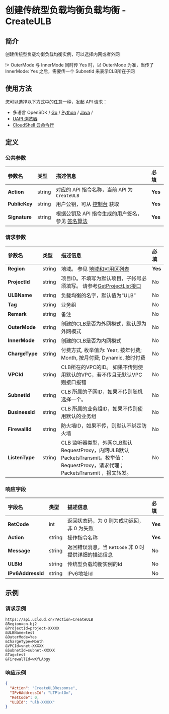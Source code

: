 # 创建传统型负载均衡负载均衡 - CreateULB

## 简介

创建传统型负载均衡负载均衡实例，可以选择内网或者外网



!> OuterMode 与 InnerMode 同时传 Yes 时，以 OuterMode 为准，当传了 InnerMode: Yes 之后，需要传一个 SubnetId 来表示CLB所在子网


## 使用方法

您可以选择以下方式中的任意一种，发起 API 请求：
- 多语言 OpenSDK / [Go](https://github.com/ucloud/ucloud-sdk-go) / [Python](https://github.com/ucloud/ucloud-sdk-python3) / [Java](https://github.com/ucloud/ucloud-sdk-java) /
- [UAPI 浏览器](https://console.ucloud.cn/uapi/detail?id=CreateULB)
- [CloudShell 云命令行](https://shell.ucloud.cn/)


## 定义

### 公共参数

| 参数名 | 类型 | 描述信息 | 必填 |
|:---|:---|:---|:---|
| **Action**     | string  | 对应的 API 指令名称，当前 API 为 `CreateULB`                        | **Yes** |
| **PublicKey**  | string  | 用户公钥，可从 [控制台](https://console.ucloud.cn/uapi/apikey) 获取                                             | **Yes** |
| **Signature**  | string  | 根据公钥及 API 指令生成的用户签名，参见 [签名算法](api/summary/signature.md)  | **Yes** |

### 请求参数

| 参数名 | 类型 | 描述信息 | 必填 |
|:---|:---|:---|:---|
| **Region** | string | 地域。 参见 [地域和可用区列表](https://docs.ucloud.cn/api/summary/regionlist) |**Yes**|
| **ProjectId** | string | 项目ID。不填写为默认项目，子帐号必须填写。 请参考[GetProjectList接口](https://docs.ucloud.cn/api/summary/get_project_list) |No|
| **ULBName** | string | 负载均衡的名字，默认值为“ULB” |No|
| **Tag** | string | 业务组  |No|
| **Remark** | string | 备注 |No|
| **OuterMode** | string | 创建的CLB是否为外网模式，默认即为外网模式 |No|
| **InnerMode** | string | 创建的CLB是否为内网模式 |No|
| **ChargeType** | string | 付费方式, 枚举值为: Year, 按年付费; Month, 按月付费; Dynamic, 按时付费 |No|
| **VPCId** | string | CLB所在的VPC的ID。 如果不传则使用默认的VPC，若不传且无默认VPC则接口报错 |No|
| **SubnetId** | string | CLB 所属的子网ID，如果不传则随机选择一个。 |No|
| **BusinessId** | string | CLB 所属的业务组ID，如果不传则使用默认的业务组 |No|
| **FirewallId** | string | 防火墙ID，如果不传，则默认不绑定防火墙 |No|
| **ListenType** | string | CLB 监听器类型，外网CLB默认RequestProxy，内网ULB默认PacketsTransmit。枚举值：RequestProxy，请求代理； PacketsTransmit ，报文转发。 |No|

### 响应字段

| 字段名 | 类型 | 描述信息 | 必填 |
|:---|:---|:---|:---|
| **RetCode** | int | 返回状态码，为 0 则为成功返回，非 0 为失败 |**Yes**|
| **Action** | string | 操作指令名称 |**Yes**|
| **Message** | string | 返回错误消息，当 `RetCode` 非 0 时提供详细的描述信息 |No|
| **ULBId** | string | 传统型负载均衡实例的Id |No|
| **IPv6AddressId** | string | IPv6地址Id |No|




## 示例

### 请求示例
    
```
https://api.ucloud.cn/?Action=CreateULB
&Region=cn-bj2
&ProjectId=project-XXXXX
&ULBName=test
&OuterMode=Yes
&ChargeType=Month
&VPCId=vnet-XXXXX
&SubnetId=subnet-XXXXX
&Tag=test
&FirewallId=wXfLAbgy

```

### 响应示例
    
```json
{
  "Action": "CreateULBResponse",
  "IPv6AddressId": "LTPlnlOm",
  "RetCode": 0,
  "ULBId": "ulb-XXXXX"
}
```





